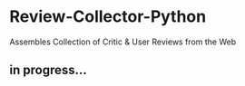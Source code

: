 # Review-Collector-Python
Assembles Collection of Critic &amp; User Reviews from the Web

## in progress...
